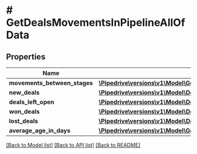 # # GetDealsMovementsInPipelineAllOfData

## Properties

Name | Type | Description | Notes
------------ | ------------- | ------------- | -------------
**movements_between_stages** | [**\Pipedrive\versions\v1\Model\GetDealsMovementsInPipelineAllOfDataMovementsBetweenStages**](GetDealsMovementsInPipelineAllOfDataMovementsBetweenStages.md) |  | [optional]
**new_deals** | [**\Pipedrive\versions\v1\Model\DealsMovementsInfo**](DealsMovementsInfo.md) |  | [optional]
**deals_left_open** | [**\Pipedrive\versions\v1\Model\DealsMovementsInfo**](DealsMovementsInfo.md) |  | [optional]
**won_deals** | [**\Pipedrive\versions\v1\Model\DealsMovementsInfo**](DealsMovementsInfo.md) |  | [optional]
**lost_deals** | [**\Pipedrive\versions\v1\Model\DealsMovementsInfo**](DealsMovementsInfo.md) |  | [optional]
**average_age_in_days** | [**\Pipedrive\versions\v1\Model\GetDealsMovementsInPipelineAllOfDataAverageAgeInDays**](GetDealsMovementsInPipelineAllOfDataAverageAgeInDays.md) |  | [optional]

[[Back to Model list]](../../README.md#models) [[Back to API list]](../../README.md#endpoints) [[Back to README]](../../README.md)
